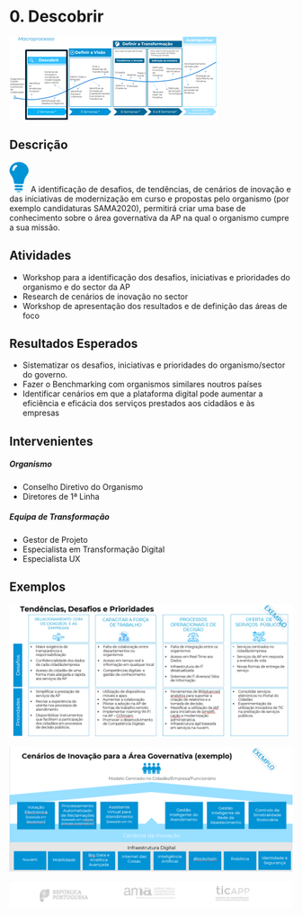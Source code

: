 # 0. Descobrir

![Descobrir](images/processo-descobrir.png)

## Descrição

![descobrir](images/descobrir_icon.png)
A identificação de desafios, de tendências, de cenários de inovação e das iniciativas de modernização em curso e propostas pelo organismo (por exemplo candidaturas SAMA2020), permitirá criar uma base de conhecimento sobre o área governativa da AP na qual o organismo cumpre a sua missão. 

## Atividades
* Workshop para a identificação dos desafios, iniciativas e prioridades do organismo e do sector da AP
* Research de cenários de inovação no sector
* Workshop de apresentação dos resultados e de definição das áreas de foco 

## Resultados Esperados
* Sistematizar os desafios, iniciativas e prioridades do organismo/sector do governo.
* Fazer o Benchmarking com organismos similares noutros países
* Identificar cenários em que a plataforma digital pode aumentar a eficiência e eficácia dos serviços prestados aos cidadãos e às empresas

## Intervenientes
##### Organismo
* Conselho Diretivo do Organismo
* Diretores de 1ª Linha

##### Equipa de Transformação
* Gestor de Projeto 
* Especialista em Transformação Digital
* Especialista UX 

## Exemplos
![tendencias](images/tendencias.png)

![](images/cenario_inovacao.png)

![](images/rodape.png)






